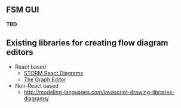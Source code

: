 ## FSM GUI

**TBD**

## Existing libraries for creating flow diagram editors

* React based
  * [STORM React Diagrams](https://github.com/projectstorm/react-diagrams)
  * [The Graph Editor](https://github.com/flowhub/the-graph)
* Non-React based
  * http://modeling-languages.com/javascript-drawing-libraries-diagrams/
